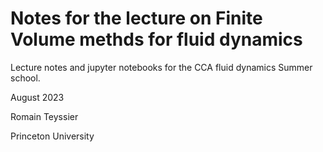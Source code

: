 # Notes for the lecture on Finite Volume methds for fluid dynamics
Lecture notes and jupyter notebooks for the CCA fluid dynamics Summer school.

August 2023

Romain Teyssier

Princeton University
